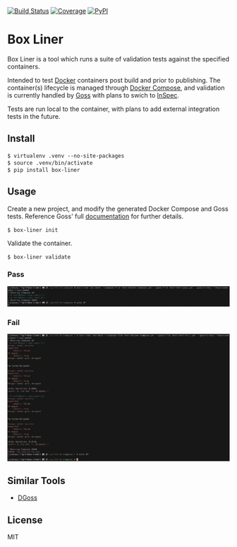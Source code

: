 [![Build Status](http://img.shields.io/travis/retr0h/box-liner.svg?style=popout-square&logo=travis)](https://travis-ci.org/retr0h/box-liner)
[![Coverage](https://img.shields.io/codecov/c/github/retr0h/box-liner.svg?style=popout-square&logo=codecov)](https://codecov.io/gh/retr0h/box-liner)
[![PyPI](https://img.shields.io/pypi/v/box-liner.svg?style=popout-square&logo=python)](https://pypi.org/project/box-liner/)

# Box Liner

Box Liner is a tool which runs a suite of validation tests against the
specified containers.

Intended to test [Docker][1] containers post build and prior to publishing.
The container(s) lifecycle is managed through [Docker Compose][2], and
validation is currently handled by [Goss][3] with plans to swich to
[InSpec][4].

Tests are run local to the container, with plans to add external integration
tests in the future.

[1]: https://www.docker.com/
[2]: https://docs.docker.com/compose/
[3]: https://github.com/aelsabbahy/goss/
[4]: https://www.inspec.io/

## Install

    $ virtualenv .venv --no-site-packages
    $ source .venv/bin/activate
    $ pip install box-liner

## Usage

Create a new project, and modify the generated Docker Compose and Goss tests.
Reference Goss' full [documentation][1] for further details.

    $ box-liner init

[3]: https://github.com/aelsabbahy/goss/blob/master/docs/manual.md

Validate the container.

    $ box-liner validate

### Pass

![Pass](img/pass.png?raw=true "Pass")

### Fail

![Fail](img/fail.png?raw=true "Fail")

## Similar Tools

* [DGoss][1]

[1]: https://github.com/aelsabbahy/goss/tree/master/extras/dgoss

## License

MIT
